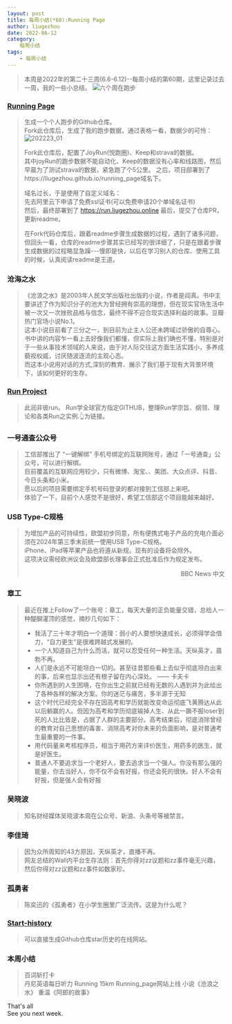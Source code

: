 ```yaml
---
layout: post
title: 每周小结(*60):Running Page
author: liugezhou
date: 2022-06-12
category:
    每周小结
tags:
    - 每周小结
---
```

> 本周是2022年的第二十三周(6.6-6.12)--每周小结的第60期，这里记录过去一周，我的一些小总结。
![六个周在跑步](https://cdn.jsdelivr.net/gh/liugezhou/image@master/blog/202223_index.2bnmwojrjvi8.webp)
<!--more-->
### [Running Page](https://github.com/yihong0618/running_page)
> 生成一个个人跑步的Github仓库。  
> Fork此仓库后，生成了我的跑步数据，通过表格一看，数据少的可怜：  
> ![202223_01](https://cdn.jsdelivr.net/gh/liugezhou/image@master/blog/202223_01.4p2rk9vkde60.webp) 
> 
> Fork此仓库后，配置了JoyRun(悦跑圈)、Keep和strava的数据。  
> 其中joyRun的跑步数据不能自动化、Keep的数据没有心率和线路图，然后早晨为了测试strava的数据，紧急跑了个5公里。 
> 之后，项目部署到了https://liugezhou.github.io/running_page域名下。  
> 
> 域名过长，于是使用了自定义域名：  
> 先去阿里云下申请了免费ssl证书(可以免费申请20个单域名证书)     
> 然后，最终部署到了 https://run.liugezhou.online 
> 最后，提交了仓库PR，更新readme。  
>
> 在Fork代码仓库后，跟着readme步骤生成数据的过程，遇到了诸多问题，但回头一看，仓库的readme步骤其实已经写的很详细了，只是在跟着步骤生成数据的过程略显急躁---慢即是快，以后在学习别人的仓库、使用工具的时候，认真阅读readme是王道。

### 沧海之水
> 《沧浪之水》是2003年人民文学出版社出版的小说，作者是阎真。书中主要讲述了作为知识分子的池大为曾经拥有崇高的理想，但在现实官场生活中被一次又一次挫败品格与信念，最终不得不迎合现实选择利益的故事。豆瓣热门官场小说No.1。      
> 这本小说目前看了三分之一，到目前为止主人公还未跨域过骄傲的自尊心。  
> 书中讲的内容乍一看上去好像我们都懂，但实际上我们确也不懂，特别是对于一些从事技术领域的人来说，由于对人际交往这方面生活实践小，多养成藐视权威，讨厌随波逐流的主观心态。    
> 而这本小说用对话的方式,深刻的教育、展示了我们基于现有大背景环境下，该如何更好的生存。  

### [Run Project](https://github.com/The-Run-Philosophy-Organization/run)   
> 此润非彼run。 
> Run学全球官方指定GITHUB，整理Run学宗旨、纲领、理论和各类Run之实例.👆为链接。

### 一号通查公众号
> 工信部推出了 “一键解绑” 手机号绑定的互联网账号，通过「一号通查」公众号，可以进行解绑。  
> 目前覆盖的互联网应用较少，只有微博、淘宝、、美团、大众点评、抖音、今日头条和小米。  
> 愿以后的项目需要绑定手机号码登录的都对接到工信部上来吧。  
> 体验了一下，目前个人感觉不是很好，希望工信部这个项目能越来越好。

### USB Type-C规格
> 为增加产品的可持续性，欧盟初步同意，所有便携式电子产品的充电介面必须在2024年第三季末前统一使用USB Type-C规格。  
> iPhone、iPad等苹果产品也将遵从新规。现有的设备将会除外。  
> 这项决议需经欧洲议会及欧盟部长理事会正式批准后作为规定发布。  
> <p align="right">BBC News 中文</p>

### 章工
> 最近在推上Follow了一个账号：章工，每天大量的正负能量交错，总给人一种醍醐灌顶的感觉，摘抄几句如下：  
> - 我活了三十年才明白一个道理：弱小的人要想快速成长，必须得学会借力，“自力更生”是很难跨越式发展的。  
> - 一个人知道自己为什么而活，就可以忍受任何一种生活。天纵英才，晨勃不再。
> - 人们是永远不可能坦白一切的。甚至往昔那些看上去似乎彻底坦白出来的事，后来也显示出还有根子留在内心深处。 —— 卡夫卡    
> - 你所遇到的人生困境，在你出生之前就已经有无数的人遇到并为此给出了各种各样的解决方案。你的迷茫与痛苦，多半源于无知  
> - 这个时代已经完全不存在因高考和学历就能改变命运彻底飞黄腾达从此以后躺赢的人。但因为高考和学历彻底输掉人生、从此一蹶不振loser到死的人比比皆是，占据了人群的主要部分。高考结束后，彻底消除曾经的教育对自己思想的毒害、消除高考对你未来的负面影响，是对普通考生最重要的一件事。 
> - 用代码量来考核程序员，相当于用药方来评价医生，用药多的医生，就是好医生。  
> - 普通人不要追求当一个老好人，要去追求当一个强人。你没有那么强的能量，你去当好人，你不仅不会有好报，你还会死的很快。好人不会有好报，但是强人会有好报

### 吴晓波
> 知名财经媒体吴晓波本周在公众号、新浪、头条号等被禁言。

### 李佳琦
> 因为众所周知的43方原因，天纵英才，直播不再。  
> 网友总结的Wall内平台生存法则：首先你得对zz议题和zz事件毫无兴趣，然后你得对zz议题和zz事件如数家珍。

### 孤勇者
> 陈奕迅的《孤勇者》在小学生圈里广泛流传。这是为什么呢？  

### [Start-history](https://star-history.com/)
> 可以直接生成Github仓库star历史的在线网站。

### 本周小结
> 百词斩打卡  
> 丹尼英语每日听力
> Running 15km
> Running_page网站上线
> 小说《沧浪之水》
> 重温《阿郎的故事》

That's all  
See you next week.